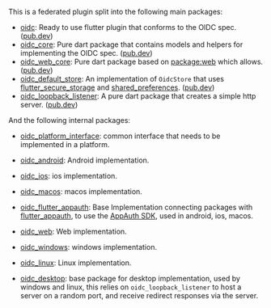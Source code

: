 This is a federated plugin split into the following main packages:

- [oidc](oidc-getting-started.md): Ready to use flutter plugin that conforms to the OIDC spec. ([pub.dev](https://pub.dev/packages/oidc))
- [oidc_core](oidc_core.md): Pure dart package that contains models and helpers for implementing the OIDC spec. ([pub.dev](https://pub.dev/packages/oidc_core))
- [oidc_web_core](oidc_web_core.md): Pure dart package based on [package:web](https://pub.dev/packages/web) which allows. ([pub.dev](https://pub.dev/packages/oidc_web_core))
- [oidc_default_store](oidc_default_store.md): An implementation of `OidcStore` that uses [flutter_secure_storage](https://pub.dev/packages/flutter_secure_storage) and [shared_preferences](https://pub.dev/packages/shared_preferences). ([pub.dev](https://pub.dev/packages/oidc_default_store))
- [oidc_loopback_listener](oidc_loopback_listener.md): A pure dart package that creates a simple http server. ([pub.dev](https://pub.dev/packages/oidc_loopback_listener))

And the following internal packages:

- [oidc_platform_interface](https://pub.dev/packages/oidc_platform_interface): common interface that needs to be implemented in a platform.

- [oidc_android](https://pub.dev/packages/oidc_android): Android  implementation.
- [oidc_ios](https://pub.dev/packages/oidc_ios): ios implementation.
- [oidc_macos](https://pub.dev/packages/oidc_macos): macos implementation.
- [oidc_flutter_appauth](https://pub.dev/packages/oidc_flutter_appauth): Base Implementation connecting packages with [flutter_appauth](https://pub.dev/packages/flutter_appauth), to use the [AppAuth SDK](https://appauth.io/), used in android, ios, macos.

- [oidc_web](https://pub.dev/packages/oidc_web): Web implementation.

- [oidc_windows](https://pub.dev/packages/oidc_windows): windows implementation.
- [oidc_linux](https://pub.dev/packages/oidc_linux): Linux implementation.

- [oidc_desktop](https://pub.dev/packages/oidc_desktop): base package for desktop implementation, used by windows and linux, this relies on `oidc_loopback_listener` to host a server on a random port, and receive redirect responses via the server.
